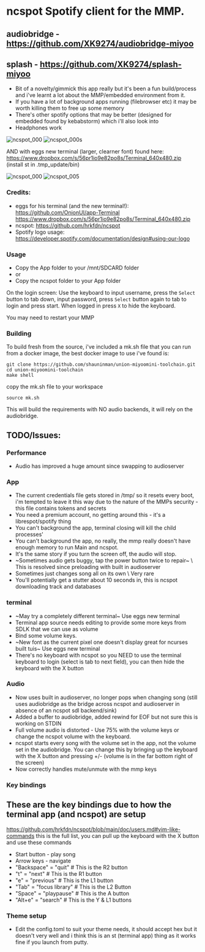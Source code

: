 # ncspot Spotify client for the MMP.
## audiobridge - https://github.com/XK9274/audiobridge-miyoo
## splash - https://github.com/XK9274/splash-miyoo

- Bit of a novelty/gimmick this app really but it's been a fun build/process and i've learnt a lot about the MMP/embedded environment from it.
- If you have a lot of background apps running (filebrowser etc) it may be worth killing them to free up some memory
- There's other spotify options that may be better (designed for embedded found by kebabstorm) which i'll also look into
- Headphones work

![ncspot_000](https://github.com/XK9274/ncspotcli-compile-miyoo/assets/47260768/2e145ea8-f3a4-42bd-85b2-6a83ecaf72b7)
![ncspot_000s](https://github.com/XK9274/ncspotcli-compile-miyoo/assets/47260768/0bb71918-a309-438d-949a-9ffc92930e32)

AND with eggs new terminal (larger, clearner font) found here: https://www.dropbox.com/s/56pr1io9e82po8s/Terminal_640x480.zip (install st in .tmp_update/bin)

![ncspot_000](https://github.com/XK9274/ncspotcli-compile-miyoo/assets/47260768/ac0ac14c-da4b-4650-bd99-df4e005984bd)
![ncspot_005](https://github.com/XK9274/ncspotcli-compile-miyoo/assets/47260768/b78c4e84-7d02-4879-9ff3-015a6315d090)

### Credits:
- eggs for his terminal (and the new terminal!): https://github.com/OnionUI/app-Terminal https://www.dropbox.com/s/56pr1io9e82po8s/Terminal_640x480.zip
- ncspot: https://github.com/hrkfdn/ncspot
- Spotify logo usage: https://developer.spotify.com/documentation/design#using-our-logo
### Usage
- Copy the App folder to your /mnt/SDCARD folder
- or
- Copy the ncspot folder to your App folder

On the login screen:
Use the keyboard to input username, press the `Select` button to tab down, input password, press `Select` button again to tab to login and press start. When logged in press `X` to hide the keyboard.

You may need to restart your MMP

### Building
To build fresh from the source, i've included a mk.sh file that you can run from a docker image, the best docker image to use i've found is:

```
git clone https://github.com/shauninman/union-miyoomini-toolchain.git
cd union-miyoomini-toolchain
make shell
```

copy the mk.sh file to your workspace

`source mk.sh`

This will build the requirements with NO audio backends, it will rely on the audiobridge.

## TODO/Issues: 

### Performance
- Audio has improved a huge amount since swapping to audioserver

### App
- The current credentials file gets stored in /tmp/ so it resets every boot, i'm tempted to leave it this way due to the nature of the MMPs security - this file contains tokens and secrets
- You need a premium account, no getting around this - it's a librespot/spotify thing
- You can't background the app, terminal closing will kill the child processes'
- You can't background the app, no really, the mmp really doesn't have enough memory to run Main and ncspot.
- It's the same story if you turn the screen off, the audio will stop.
- ~Sometimes audio gets buggy, tap the power button twice to repair~ \\ This is resolved since preloading with built in audioserver
- Sometimes just changes song all on its own \\ Very rare
- You'll potentially get a stutter about 10 seconds in, this is ncspot downloading track and databases

### terminal
- ~May try a completely different terminal~ Use eggs new terminal
- Terminal app source needs editing to provide some more keys from SDLK that we can use as volume
- Bind some volume keys. 
- ~New font as the current pixel one doesn't display great for ncurses built tuis~ Use eggs new terminal
- There's no keyboard with ncspot so you NEED to use the terminal keyboard to login (select is tab to next field), you can then hide the keyboard with the X button

### Audio
- Now uses built in audioserver, no longer pops when changing song (still uses audiobridge as the bridge across ncspot and audioserver in absence of an ncspot sdl backend/sink)
- Added a buffer to audiobridge, added rewind for EOF but not sure this is working on STDIN
- Full volume audio is distorted - Use 75% with the volume keys or change the ncspot volume with the keyboard.
- ncspot starts every song with the volume set in the app, not the volume set in the audiobridge. You can change this by bringing up the keyboard with the X button and pressing +/- (volume is in the far bottom right of the screen)
- Now correctly handles mute/unmute with the mmp keys

### Key bindings
## These are the key bindings due to how the terminal app (and ncspot) are setup

https://github.com/hrkfdn/ncspot/blob/main/doc/users.md#vim-like-commands this is the full list, you can pull up the keyboard with the X button and use these commands

- Start button - play song
- Arrow keys - navigate
- "Backspace" = "quit" # This is the R2 button
- "t" = "next" # This is the R1 button
- "e" = "previous" # This is the L1 button
- "Tab" = "focus library" # This is the L2 Button
- "Space" = "playpause"  # This is the A button
- "Alt+e" = "search" # This is the Y & L1 buttons

### Theme setup
- Edit the config.toml to suit your theme needs, it should accept hex but it doesn't very well and i think this is an st (terminal app) thing as it works fine if you launch from putty.



